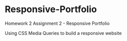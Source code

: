 # Responsive-Portfolio
Homework 2 Assignment 2 - Responsive Portfolio

Using CSS Media Queries to build a responsive website
